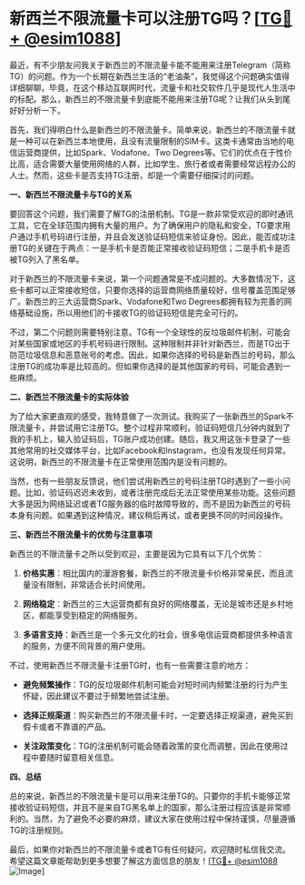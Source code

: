 # 新西兰不限流量卡可以注册TG吗？[[TG💪+ @esim1088](https://t.me/s/esim1088)]

最近，有不少朋友问我关于新西兰的不限流量卡能不能用来注册Telegram（简称TG）的问题。作为一个长期在新西兰生活的“老油条”，我觉得这个问题确实值得详细聊聊。毕竟，在这个移动互联网时代，流量卡和社交软件几乎是现代人生活中的标配。那么，新西兰的不限流量卡到底能不能用来注册TG呢？让我们从头到尾好好分析一下。

首先，我们得明白什么是新西兰的不限流量卡。简单来说，新西兰的不限流量卡就是一种可以在新西兰本地使用，且没有流量限制的SIM卡。这类卡通常由当地的电信运营商提供，比如Spark、Vodafone、Two Degrees等。它们的优点在于性价比高，适合需要大量使用网络的人群，比如学生、旅行者或者需要经常远程办公的人士。然而，这些卡是否支持TG注册，却是一个需要仔细探讨的问题。

**一、新西兰不限流量卡与TG的关系**

要回答这个问题，我们需要了解TG的注册机制。TG是一款非常受欢迎的即时通讯工具，它在全球范围内拥有大量的用户。为了确保用户的隐私和安全，TG要求用户通过手机号码进行注册，并且会发送验证码短信来验证身份。因此，能否成功注册TG的关键在于两点：一是手机卡是否能正常接收验证码短信；二是手机卡是否被TG列入了黑名单。

对于新西兰的不限流量卡来说，第一个问题通常是不成问题的。大多数情况下，这些卡都可以正常接收短信，只要你选择的运营商网络质量较好，信号覆盖范围足够广。新西兰的三大运营商Spark、Vodafone和Two Degrees都拥有较为完善的网络基础设施，所以用他们的卡接收TG的验证码短信是完全可行的。

不过，第二个问题则需要特别注意。TG有一个全球性的反垃圾邮件机制，可能会对某些国家或地区的手机号码进行限制。这种限制并非针对新西兰，而是TG出于防范垃圾信息和恶意账号的考虑。因此，如果你选择的号码是新西兰的号码，那么注册TG的成功率是比较高的。但如果你选择的是其他国家的号码，可能会遇到一些麻烦。

**二、新西兰不限流量卡的实际体验**

为了给大家更直观的感受，我特意做了一次测试。我购买了一张新西兰的Spark不限流量卡，并尝试用它注册TG。整个过程非常顺利，验证码短信几分钟内就到了我的手机上，输入验证码后，TG账户成功创建。随后，我又用这张卡登录了一些其他常用的社交媒体平台，比如Facebook和Instagram，也没有发现任何异常。这说明，新西兰的不限流量卡在正常使用范围内是没有问题的。

当然，也有一些朋友反馈说，他们尝试用新西兰的号码注册TG时遇到了一些小问题。比如，验证码迟迟未收到，或者注册完成后无法正常使用某些功能。这些问题大多是因为网络延迟或者TG服务器的临时故障导致的，而不是因为新西兰的号码本身有问题。如果遇到这种情况，建议稍后再试，或者更换不同的时间段操作。

**三、新西兰不限流量卡的优势与注意事项**

新西兰的不限流量卡之所以受到欢迎，主要是因为它具有以下几个优势：

1. **价格实惠**：相比国内的漫游套餐，新西兰的不限流量卡价格非常亲民，而且流量没有限制，非常适合长时间使用。
   
2. **网络稳定**：新西兰的三大运营商都有良好的网络覆盖，无论是城市还是乡村地区，都能享受到稳定的网络服务。
   
3. **多语言支持**：新西兰是一个多元文化的社会，很多电信运营商都提供多种语言的服务，方便不同背景的用户使用。

不过，使用新西兰不限流量卡注册TG时，也有一些需要注意的地方：

- **避免频繁操作**：TG的反垃圾邮件机制可能会对短时间内频繁注册的行为产生怀疑，因此建议不要过于频繁地尝试注册。
  
- **选择正规渠道**：购买新西兰的不限流量卡时，一定要选择正规渠道，避免买到假卡或者不靠谱的产品。

- **关注政策变化**：TG的注册机制可能会随着政策的变化而调整，因此在使用过程中要随时留意相关信息。

**四、总结**

总的来说，新西兰的不限流量卡是可以用来注册TG的。只要你的手机卡能够正常接收验证码短信，并且不是来自TG黑名单上的国家，那么注册过程应该是非常顺利的。当然，为了避免不必要的麻烦，建议大家在使用过程中保持谨慎，尽量遵循TG的注册规则。

最后，如果你对新西兰的不限流量卡或者TG有任何疑问，欢迎随时私信我交流。希望这篇文章能帮助到更多想要了解这方面信息的朋友！[[TG💪+ @esim1088](https://t.me/s/esim1088) ![Image](https://i.postimg.cc/4NQfJmqS/Snipaste-2025-05-13-00-14-12.png)]
